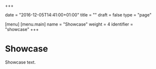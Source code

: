 +++

date = "2016-12-05T14:41:00+01:00"
title = ""
draft = false
type = "page"

[menu]
     [menu.main]
        name = "Showcase"
        weight = 4
        identifier = "showcase"
+++

# Showcase

Showcase text.